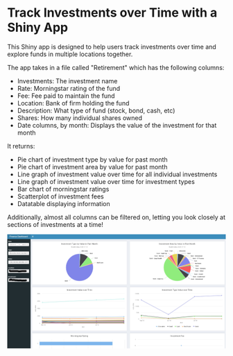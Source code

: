 # Track Investments over Time with a Shiny App

This Shiny app is designed to help users track investments over time and explore funds in multiple locations together.

The app takes in a file called "Retirement" which has the following columns:
  - Investments: The investment name
  - Rate: Morningstar rating of the fund
  - Fee: Fee paid to maintain the fund
  - Location: Bank of firm holding the fund
  - Description: What type of fund (stock, bond, cash, etc)
  - Shares: How many individual shares owned
  - Date columns, by month: Displays the value of the investment for that month

It returns:
  - Pie chart of investment type by value for past month
  - Pie chart of investment area by value for past month
  - Line graph of investment value over time for all individual investments
  - Line graph of investment value over time for investment types
  - Bar chart of morningstar ratings
  - Scatterplot of investment fees
  - Datatable displaying information
  
  Additionally, almost all columns can be filtered on, letting you look closely at sections of investments at a time!
  
 ![dashboard_screenshot](https://github.com/mathyjokes/Finance_Dashboard/blob/main/dashboard_screenshot_edited.jpg)
